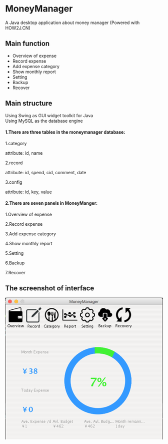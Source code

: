 # MoneyManager
A Java desktop application about money manager (Powered with HOW2J.CN)

## Main function
- Overview of expense
- Record expense
- Add expense category
- Show monthly report
- Setting
- Backup
- Recover

## Main structure
Using Swing as GUI widget toolkit for Java  
Using MySQL as the database engine

#### 1.There are three tables in the moneymanager database:

1.category

attribute: id, name

2.record

attribute: id, spend, cid, comment, date

3.config

attribute: id, key, value

#### 2.There are seven panels in MoneyManger:

1.Overview of expense

2.Record expense

3.Add expense category

4.Show monthly report

5.Setting

6.Backup

7.Recover

## The screenshot of interface
![Website Index](https://github.com/wayneho25/MoneyManager/raw/master/screenshot.png)


